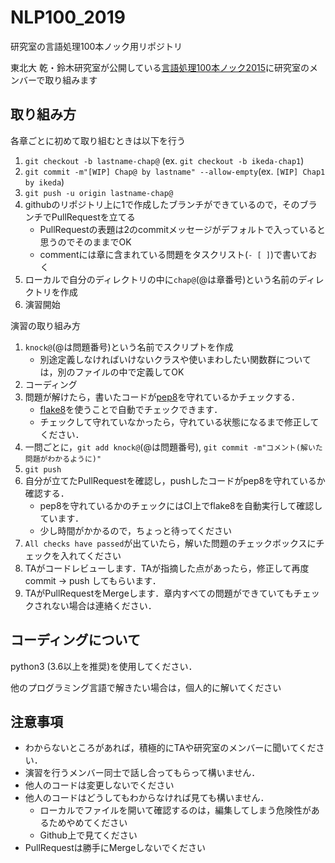# NLP100\_2019
研究室の言語処理100本ノック用リポジトリ

東北大 乾・鈴木研究室が公開している[言語処理100本ノック2015](http://www.cl.ecei.tohoku.ac.jp/nlp100/)に研究室のメンバーで取り組みます


## 取り組み方

各章ごとに初めて取り組むときは以下を行う
1. `git checkout -b lastname-chap@` (ex. `git checkout -b ikeda-chap1`)
2. `git commit -m"[WIP] Chap@ by lastname" --allow-empty`(ex. `[WIP] Chap1 by ikeda`)
3. `git push -u origin lastname-chap@`
4. githubのリポジトリ上に1で作成したブランチができているので，そのブランチでPullRequestを立てる
    - PullRequestの表題は2のcommitメッセージがデフォルトで入っていると思うのでそのままでOK
    - commentには章に含まれている問題をタスクリスト(`- [ ]`)で書いておく
5. ローカルで自分のディレクトリの中に`chap@`(@は章番号)という名前のディレクトリを作成
6. 演習開始

演習の取り組み方
1. `knock@`(@は問題番号)という名前でスクリプトを作成
    - 別途定義しなければいけないクラスや使いまわしたい関数群については，別のファイルの中で定義してOK
2. コーディング
3. 問題が解けたら，書いたコードが[pep8](https://pep8-ja.readthedocs.io/ja/latest/)を守れているかチェックする．
    - [flake8](http://flake8.pycqa.org/en/latest/)を使うことで自動でチェックできます．
    - チェックして守れていなかったら，守れている状態になるまで修正してください．
4. 一問ごとに，`git add knock@`(@は問題番号), `git commit -m"コメント(解いた問題がわかるように)"`
5. `git push`
6. 自分が立てたPullRequestを確認し，pushしたコードがpep8を守れているか確認する．
    - pep8を守れているかのチェックにはCI上でflake8を自動実行して確認しています．
    - 少し時間がかかるので，ちょっと待ってください
7. `All checks have passed`が出ていたら，解いた問題のチェックボックスにチェックを入れてください
8. TAがコードレビューします．TAが指摘した点があったら，修正して再度commit -> push してもらいます．
9. TAがPullRequestをMergeします．章内すべての問題ができていてもチェックされない場合は連絡ください．


## コーディングについて

python3 (3.6以上を推奨)を使用してください．

他のプログラミング言語で解きたい場合は，個人的に解いてください

## 注意事項
- わからないところがあれば，積極的にTAや研究室のメンバーに聞いてください．
- 演習を行うメンバー同士で話し合ってもらって構いません．
- 他人のコードは変更しないでください
- 他人のコードはどうしてもわからなければ見ても構いません．
    - ローカルでファイルを開いて確認するのは，編集してしまう危険性があるためやめてください
    - Github上で見てください
- PullRequestは勝手にMergeしないでください
